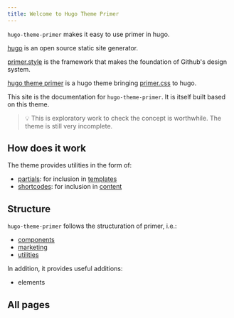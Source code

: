 ```yaml
---
title: Welcome to Hugo Theme Primer
---
```


`hugo-theme-primer` makes it easy to use primer in hugo.

[hugo](https://gohugo.io) is an open source static site generator.

[primer.style](https://primer.style) is the framework that makes the foundation of Github's design system.

[hugo theme primer](/) is a hugo theme bringing [primer.css](https://primer.style/css) to hugo.

This site is the documentation for `hugo-theme-primer`. It is itself built based on this theme.

> :bulb: This is exploratory work to check the concept is worthwhile. The theme is still very incomplete.

## How does it work

The theme provides utilities in the form of:

- [partials](https://gohugo.io/templates/partials/): for inclusion in [templates](https://gohugo.io/templates/)
- [shortcodes](https://gohugo.io/content-management/shortcodes/): for inclusion in [content](https://gohugo.io/content-management/organization/)

## Structure

`hugo-theme-primer` follows the structuration of primer, i.e.:

- [components](https://primer.style/css/components)
- [marketing](https://primer.style/css/marketing)
- [utilities](https://primer.style/css/utilities)

In addition, it provides useful additions:

- elements

## All pages

<!-- list of all pages is built in template -->